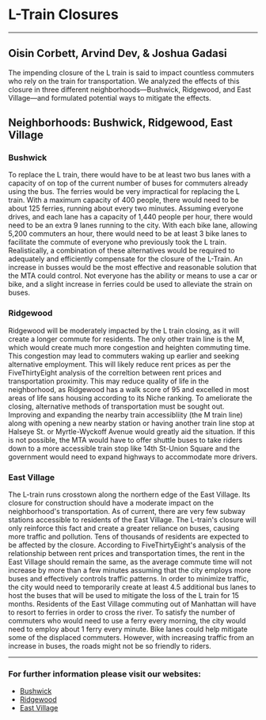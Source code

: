 # L-Train Closures
___
## Oisin Corbett, Arvind Dev, & Joshua Gadasi
The impending closure of the L train is said to impact countless commuters who rely on the train for transportation. We analyzed the effects of this closure in three different neighborhoods—Bushwick, Ridgewood, and East Village—and formulated potential ways to mitigate the effects. 

## Neighborhoods: Bushwick, Ridgewood, East Village
### Bushwick
  To replace the L train, there would have to be at least two bus lanes with a capacity of on top of the current number of buses for commuters already using the bus. The ferries would be very impractical for replacing the L train. With a maximum capacity of 400 people, there would need to be about 125 ferries, running about every two minutes. Assuming everyone drives, and each lane has a capacity of 1,440 people per hour, there would need to be an extra 9 lanes running to the city. With each bike lane, allowing 5,200 commuters an hour, there would need to be at least 3 bike lanes to facilitate the commute of everyone who previously took the L train.
  Realistically, a combination of these alternatives would be required to adequately and efficiently compensate for the closure of the L-Train. An increase in busses would be the most effective and reasonable solution that the MTA could control. Not everyone has the ability or means to use a car or bike, and a slight increase in ferries could be used to alleviate the strain on buses.
### Ridgewood
  Ridgewood will be moderately impacted by the L train closing, as it will create a longer commute for residents. The only other train line is the M, which would create much more congestion and heighten commuting time. This congestion may lead to commuters waking up earlier and seeking alternative employment. This will likely reduce rent prices as per the FiveThirtyEight analysis of the correltion between rent prices and transportation proximity. This may reduce quality of life in the neighborhood, as Ridgewood has a walk score of 95 and excelled in most areas of life sans housing according to its Niche ranking. 
  To ameliorate the closing, alternative methods of transportation must be sought out. Improving and expanding the nearby train accessibliity (the M train line) along with opening a new nearby station or having another train line stop at Halseye St. or Myrtle-Wyckoff Avenue would greatly aid the situation. If this is not possible, the MTA would have to offer shuttle buses to take riders down to a more accessible train stop like 14th St-Union Square and the government would need to expand highways to accommodate more drivers.
### East Village
  The L-train runs crosstown along the northern edge of the East Village. Its closure for construction should have a moderate impact on the neighborhood's transportation. As of current, there are very few subway stations accessible to residents of the East Village. The L-train's closure will only reinforce this fact and create a greater reliance on buses, causing more traffic and pollution. Tens of thousands of residents are expected to be affected by the closure. According to FiveThirtyEight's analysis of the relationship between rent prices and transportation times, the rent in the East Village should remain the same, as the average commute time will not increase by more than a few minutes assuming that the city employs more buses and effectively controls traffic patterns. In order to minimize traffic, the city would need to temporarily create at least 4.5 additional bus lanes to host the buses that will be used to mitigate the loss of the L train for 15 months. Residents of the East Village commuting out of Manhattan will have to resort to ferries in order to cross the river. To satisfy the number of commuters who would need to use a ferry every morning, the city would need to employ about 1 ferry every minute. Bike lanes could help mitigate some of the displaced commuters. However, with increasing traffic from an increase in buses, the roads might not be so friendly to riders.
___
### For further information please visit our websites: 
* [Bushwick](oisincorbett.github.io/)
* [Ridgewood](jgadasi.github.io/East-Village/)
* [East Village](arv-ind.github.io/Ridgewood/)


